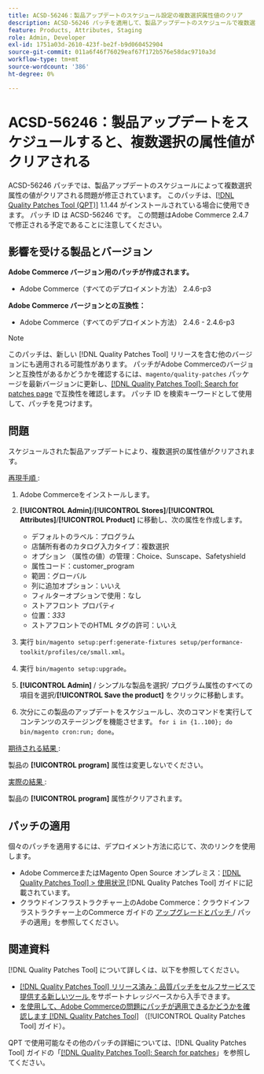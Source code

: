 ```yaml
---
title: ACSD-56246：製品アップデートのスケジュール設定の複数選択属性値のクリア
description: ACSD-56246 パッチを適用して、製品アップデートのスケジュールで複数選択属性値がクリアされるAdobe Commerceの問題を修正してください。
feature: Products, Attributes, Staging
role: Admin, Developer
exl-id: 1751a03d-2610-423f-be2f-b9d060452904
source-git-commit: 011a6f46f76029eaf67f172b576e58dac9710a3d
workflow-type: tm+mt
source-wordcount: '386'
ht-degree: 0%

---
```


# ACSD-56246：製品アップデートをスケジュールすると、複数選択の属性値がクリアされる

ACSD-56246 パッチでは、製品アップデートのスケジュールによって複数選択属性の値がクリアされる問題が修正されています。 このパッチは、[[!DNL Quality Patches Tool (QPT)]](https://experienceleague.adobe.com/en/docs/commerce-operations/tools/quality-patches-tool/quality-patches-tool-to-self-serve-quality-patches) 1.1.44 がインストールされている場合に使用できます。 パッチ ID は ACSD-56246 です。 この問題はAdobe Commerce 2.4.7 で修正される予定であることに注意してください。

## 影響を受ける製品とバージョン

**Adobe Commerce バージョン用のパッチが作成されます。**

* Adobe Commerce（すべてのデプロイメント方法） 2.4.6-p3

**Adobe Commerce バージョンとの互換性：**

* Adobe Commerce（すべてのデプロイメント方法） 2.4.6 - 2.4.6-p3

>[!NOTE]
>
>このパッチは、新しい [!DNL Quality Patches Tool] リリースを含む他のバージョンにも適用される可能性があります。 パッチがAdobe Commerceのバージョンと互換性があるかどうかを確認するには、`magento/quality-patches` パッケージを最新バージョンに更新し、[[!DNL Quality Patches Tool]: Search for patches page](https://experienceleague.adobe.com/tools/commerce-quality-patches/index.html) で互換性を確認します。 パッチ ID を検索キーワードとして使用して、パッチを見つけます。

## 問題

スケジュールされた製品アップデートにより、複数選択の属性値がクリアされます。

<u> 再現手順 </u>:

1. Adobe Commerceをインストールします。
1. **[!UICONTROL Admin]**/**[!UICONTROL Stores]**/**[!UICONTROL Attributes]**/**[!UICONTROL Product]** に移動し、次の属性を作成します。

   * デフォルトのラベル：プログラム
   * 店舗所有者のカタログ入力タイプ：複数選択
   * オプション （属性の値）の管理：Choice、Sunscape、Safetyshield
   * 属性コード：customer_program
   * 範囲：グローバル
   * 列に追加オプション：いいえ
   * フィルターオプションで使用：なし
   * ストアフロント プロパティ
   * 位置：*333*
   * ストアフロントでのHTML タグの許可：いいえ

1. 実行
   `bin/magento setup:perf:generate-fixtures setup/performance-toolkit/profiles/ce/small.xml`。
1. 実行
   `bin/magento setup:upgrade`。
1. **[!UICONTROL Admin]** / シンプルな製品を選択/ プログラム属性のすべての項目を選択/**[!UICONTROL Save the product]** をクリックに移動します。
1. 次分にこの製品のアップデートをスケジュールし、次のコマンドを実行してコンテンツのステージングを機能させます。
   `for i in {1..100}; do bin/magento cron:run; done`。

<u> 期待される結果 </u>:

製品の **[!UICONTROL program]** 属性は変更しないでください。

<u> 実際の結果 </u>:

製品の **[!UICONTROL program]** 属性がクリアされます。

## パッチの適用

個々のパッチを適用するには、デプロイメント方法に応じて、次のリンクを使用します。

* Adobe CommerceまたはMagento Open Source オンプレミス：[[!DNL Quality Patches Tool] > 使用状況 ](/help/tools/quality-patches-tool/usage.md) [!DNL Quality Patches Tool] ガイドに記載されています。
* クラウドインフラストラクチャー上のAdobe Commerce：クラウドインフラストラクチャー上のCommerce ガイドの [ アップグレードとパッチ ](https://experienceleague.adobe.com/docs/commerce-cloud-service/user-guide/develop/upgrade/apply-patches.html)/ パッチの適用」を参照してください。

## 関連資料

[!DNL Quality Patches Tool] について詳しくは、以下を参照してください。

* [[!DNL Quality Patches Tool]  リリース済み：品質パッチをセルフサービスで提供する新しいツール ](https://experienceleague.adobe.com/en/docs/commerce-operations/tools/quality-patches-tool/quality-patches-tool-to-self-serve-quality-patches) をサポートナレッジベースから入手できます。
* [ を使用して、Adobe Commerceの問題にパッチが適用できるかどうかを確認します  [!DNL Quality Patches Tool]](/help/tools/quality-patches-tool/patches-available-in-qpt/check-patch-for-magento-issue-with-magento-quality-patches.md) （[!UICONTROL Quality Patches Tool] ガイド）。


QPT で使用可能なその他のパッチの詳細については、[!DNL Quality Patches Tool] ガイドの「[[!DNL Quality Patches Tool]: Search for patches](https://experienceleague.adobe.com/tools/commerce-quality-patches/index.html)」を参照してください。
